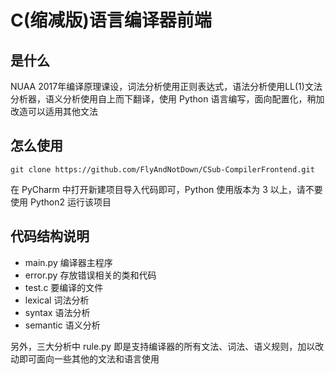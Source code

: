 # C(缩减版)语言编译器前端
## 是什么
NUAA 2017年编译原理课设，词法分析使用正则表达式，语法分析使用LL(1)文法分析器，语义分析使用自上而下翻译，使用 Python 语言编写，面向配置化，稍加改造可以适用其他文法

## 怎么使用
```
git clone https://github.com/FlyAndNotDown/CSub-CompilerFrontend.git
```
在 PyCharm 中打开新建项目导入代码即可，Python 使用版本为 3 以上，请不要使用 Python2 运行该项目

## 代码结构说明
* main.py 编译器主程序
* error.py 存放错误相关的类和代码
* test.c 要编译的文件
* lexical 词法分析
* syntax 语法分析
* semantic 语义分析

另外，三大分析中 rule.py 即是支持编译器的所有文法、词法、语义规则，加以改动即可面向一些其他的文法和语言使用
